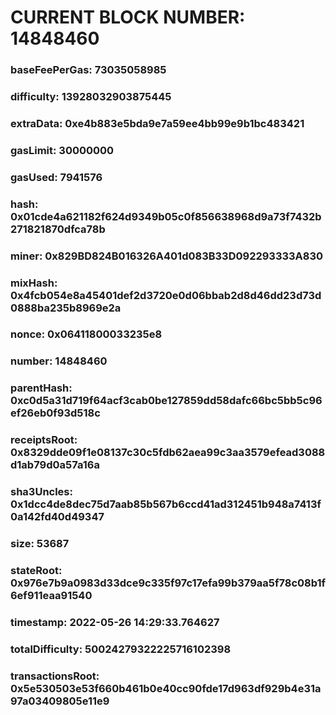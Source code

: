 # CURRENT BLOCK NUMBER: 14848460

### baseFeePerGas: 73035058985
### difficulty: 13928032903875445
### extraData: 0xe4b883e5bda9e7a59ee4bb99e9b1bc483421
### gasLimit: 30000000
### gasUsed: 7941576
### hash: 0x01cde4a621182f624d9349b05c0f856638968d9a73f7432b271821870dfca78b
### miner: 0x829BD824B016326A401d083B33D092293333A830
### mixHash: 0x4fcb054e8a45401def2d3720e0d06bbab2d8d46dd23d73d0888ba235b8969e2a
### nonce: 0x06411800033235e8
### number: 14848460
### parentHash: 0xc0d5a31d719f64acf3cab0be127859dd58dafc66bc5bb5c96ef26eb0f93d518c
### receiptsRoot: 0x8329dde09f1e08137c30c5fdb62aea99c3aa3579efead3088d1ab79d0a57a16a
### sha3Uncles: 0x1dcc4de8dec75d7aab85b567b6ccd41ad312451b948a7413f0a142fd40d49347
### size: 53687
### stateRoot: 0x976e7b9a0983d33dce9c335f97c17efa99b379aa5f78c08b1f6ef911eaa91540
### timestamp: 2022-05-26 14:29:33.764627
### totalDifficulty: 50024279322225716102398
### transactionsRoot: 0x5e530503e53f660b461b0e40cc90fde17d963df929b4e31a97a03409805e11e9
